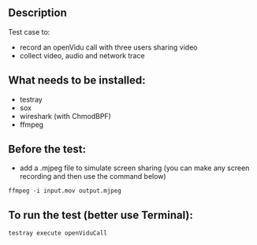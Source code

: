 ## Description
Test case to:
- record an openVidu call with three users sharing video 
- collect video, audio and network trace

## What needs to be installed:
- testray
- sox
- wireshark (with ChmodBPF)
- ffmpeg

## Before the test:
- add a .mjpeg file to simulate screen sharing (you can make any screen recording and then use the command below)
```
ffmpeg -i input.mov output.mjpeg
```

## To run the test (better use Terminal):
```
testray execute openViduCall
```
